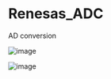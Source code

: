# Renesas_ADC
AD conversion

![image](https://github.com/mirajh35/Renesas_ADC/assets/159266037/8b0c3a3f-528f-4794-8d89-df8c568ba953)

![image](https://github.com/mirajh35/Renesas_ADC/assets/159266037/e9c077c8-292a-4246-9921-c50c196b01cd)
